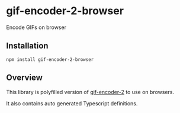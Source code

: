 # gif-encoder-2-browser

Encode GIFs on browser

## Installation
```
npm install gif-encoder-2-browser
```

## Overview

This library is polyfilled version of [gif-encoder-2](https://github.com/benjaminadk/gif-encoder-2/) to use on browsers.

It also contains auto generated Typescript definitions.
